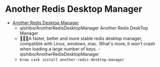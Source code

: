 # Another Redis Desktop Manager
- [Another Redis Desktop Manager](https://github.com/qishibo/AnotherRedisDesktopManager/)
  -  qishibo/AnotherRedisDesktopManager Another Redis DeskTop Manager
  - 🚀🚀🚀A faster, better and more stable redis desktop manager, compatible with Linux, windows, mac. What's more, it won't crash when loading a large number of keys. - qishibo/AnotherRedisDesktopManager
  - `brew cask install another-redis-desktop-manager`
